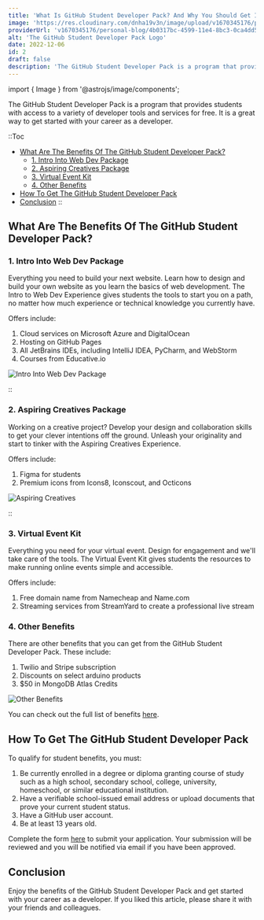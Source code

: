 ```yaml
---
title: 'What Is GitHub Student Developer Pack? And Why You Should Get It'
image: 'https://res.cloudinary.com/dnha19v3n/image/upload/v1670345176/personal-blog/4b0317bc-4599-11e4-8bc3-0ca4dd5223e8_xdtfwb.webp'
providerUrl: 'v1670345176/personal-blog/4b0317bc-4599-11e4-8bc3-0ca4dd5223e8_xdtfwb.webp'
alt: 'The GitHub Student Developer Pack Logo'
date: 2022-12-06
id: 2
draft: false
description: 'The GitHub Student Developer Pack is a program that provides students with access to a variety of developer tools and services for free. It is a great way to get started with your career as a developer.'
---
```

import { Image } from '@astrojs/image/components';

The GitHub Student Developer Pack is a program that provides students with access to a variety of developer tools and services for free. It is a great way to get started with your career as a developer.

::Toc

- [What Are The Benefits Of The GitHub Student Developer Pack?](#what-are-the-benefits-of-the-github-student-developer-pack)
  - [1. Intro Into Web Dev Package](#1-intro-into-web-dev-package)
  - [2. Aspiring Creatives Package](#2-aspiring-creatives-package)
  - [3. Virtual Event Kit](#3-virtual-event-kit)
  - [4. Other Benefits](#4-other-benefits)
- [How To Get The GitHub Student Developer Pack](#how-to-get-the-github-student-developer-pack)
- [Conclusion](#conclusion)
::

## What Are The Benefits Of The GitHub Student Developer Pack?

### 1. Intro Into Web Dev Package

Everything you need to build your next website. Learn how to design and build your own website as you learn the basics of web development. The Intro to Web Dev Experience gives students the tools to start you on a path, no matter how much experience or technical knowledge you currently have.

Offers include:

1. Cloud services on Microsoft Azure and DigitalOcean
2. Hosting on GitHub Pages
3. All JetBrains IDEs, including IntelliJ IDEA, PyCharm, and WebStorm
4. Courses from Educative.io

<Image
  src="https://res.cloudinary.com/dnha19v3n/image/upload/v1670356572/personal-blog/Capture_d_écran_2022-12-06_195338_f4eg0w.png"
  format="webp"
  alt="Intro Into Web Dev Package"
  height="{400}"
  aspectRatio="{16/9}"
 />

::

### 2. Aspiring Creatives Package

Working on a creative project? Develop your design and collaboration skills to get your clever intentions off the ground. Unleash your originality and start to tinker with the Aspiring Creatives Experience.

Offers include:

1. Figma for students
2. Premium icons from Icons8, Iconscout, and Octicons

<Image
  src="https://res.cloudinary.com/dnha19v3n/image/upload/v1670358327/personal-blog/Capture_d_écran_2022-12-06_202447_ioeokc.png"
  format="webp"
  alt="Aspiring Creatives"
  height="{400}"
  aspectRatio="{16/9}"
 />

::

### 3. Virtual Event Kit

Everything you need for your virtual event. Design for engagement and we'll take care of the tools. The Virtual Event Kit gives students the resources to make running online events simple and accessible.

Offers include:

1. Free domain name from Namecheap and Name.com
2. Streaming services from StreamYard to create a professional live stream

### 4. Other Benefits

There are other benefits that you can get from the GitHub Student Developer Pack. These include:

1. Twilio and Stripe subscription
2. Discounts on select arduino products
3. $50 in MongoDB Atlas Credits

<Image
  src="https://res.cloudinary.com/dnha19v3n/image/upload/v1670358482/personal-blog/Capture_d_écran_2022-12-06_202741_v159nt.png"
  format="webp"
  alt="Other Benefits"
  height="{400}"
  aspectRatio="{16/9}"
 />

You can check out the full list of benefits [here](https://education.github.com/pack/offers).

## How To Get The GitHub Student Developer Pack

To qualify for student benefits, you must:

1. Be currently enrolled in a degree or diploma granting course of study such as a high school, secondary school, college, university, homeschool, or similar educational institution.
2. Have a verifiable school-issued email address or upload documents that prove your current student status.
3. Have a GitHub user account.
4. Be at least 13 years old.

Complete the form [here](https://education.github.com/discount_requests/pack_application) to submit your application. Your submission will be reviewed and you will be notified via email if you have been approved.

## Conclusion

Enjoy the benefits of the GitHub Student Developer Pack and get started with your career as a developer.
If you liked this article, please share it with your friends and colleagues.

